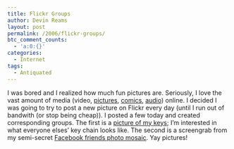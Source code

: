 ```yaml
---
title: Flickr Groups
author: Devin Reams
layout: post
permalink: /2006/flickr-groups/
btc_comment_counts:
  - 'a:0:{}'
categories:
  - Internet
tags:
  - Antiquated
---
```

I was bored and I realized how much fun pictures are. Seriously, I love the vast amount of media (video, [pictures][1], [comics][2], [audio][3]) online. I decided I was going to try to post a new picture on Flickr every day (until I run out of bandwith (or stop being cheap)). I posted a few today and created corresponding groups. The first is a [picture of my keys][4]; I&#8217;m interested in what everyone elses&#8217; key chain looks like. The second is a screengrab from my semi-secret [Facebook friends photo mosaic][5]. Yay pictures!

 [1]: http://www.flickr.com/photos/devdev/
 [2]: http://lifewithwomen.com/
 [3]: http://yopos.com/category/podcast/
 [4]: http://www.flickr.com/photos/devdev/188389946/
 [5]: http://www.flickr.com/photos/devdev/188402482/